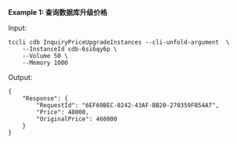 **Example 1: 查询数据库升级价格**



Input: 

```
tccli cdb InquiryPriceUpgradeInstances --cli-unfold-argument  \
    --InstanceId cdb-6si6qy6p \
    --Volume 50 \
    --Memory 1000
```

Output: 
```
{
    "Response": {
        "RequestId": "6EF60BEC-0242-43AF-BB20-270359FB54A7",
        "Price": 48000,
        "OriginalPrice": 460800
    }
}
```

